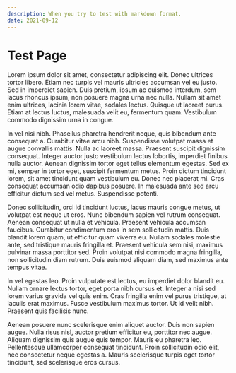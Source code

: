 ```yaml
---
description: When you try to test with markdown format.
date: 2021-09-12
---
```

# Test Page

Lorem ipsum dolor sit amet, consectetur adipiscing elit. Donec ultrices tortor
libero. Etiam nec turpis vel mauris ultricies accumsan vel eu justo. Sed in
imperdiet sapien. Duis pretium, ipsum ac euismod interdum, sem lacus rhoncus
ipsum, non posuere magna urna nec nulla. Nullam sit amet enim ultrices, lacinia
lorem vitae, sodales lectus. Quisque ut laoreet purus. Etiam at lectus luctus,
malesuada velit eu, fermentum quam. Vestibulum commodo dignissim urna in
congue.

In vel nisi nibh. Phasellus pharetra hendrerit neque, quis bibendum ante
consequat a. Curabitur vitae arcu nibh. Suspendisse volutpat massa et augue
convallis mattis. Nulla ac laoreet massa. Praesent suscipit dignissim
consequat. Integer auctor justo vestibulum lectus lobortis, imperdiet finibus
nulla auctor. Aenean dignissim tortor eget tellus elementum egestas. Sed ex mi,
semper in tortor eget, suscipit fermentum metus. Proin dictum tincidunt lorem,
sit amet tincidunt quam vestibulum eu. Donec nec placerat mi. Cras consequat
accumsan odio dapibus posuere. In malesuada ante sed arcu efficitur dictum sed
vel metus. Suspendisse potenti.

Donec sollicitudin, orci id tincidunt luctus, lacus mauris congue metus, ut
volutpat est neque ut eros. Nunc bibendum sapien vel rutrum consequat. Aenean
consequat ut nulla et vehicula. Praesent vehicula accumsan faucibus. Curabitur
condimentum eros in sem sollicitudin mattis. Duis blandit lorem quam, ut
efficitur quam viverra eu. Nullam sodales molestie ante, sed tristique mauris
fringilla et. Praesent vehicula sem nisi, maximus pulvinar massa porttitor sed.
Proin volutpat nisi commodo magna fringilla, non sollicitudin diam rutrum. Duis
euismod aliquam diam, sed maximus ante tempus vitae.

In vel egestas leo. Proin vulputate est lectus, eu imperdiet dolor blandit eu.
Nullam ornare lectus tortor, eget porta nibh cursus et. Integer a nisi sed
lorem varius gravida vel quis enim. Cras fringilla enim vel purus tristique, at
iaculis erat maximus. Fusce vestibulum maximus tortor. Ut id velit nibh.
Praesent quis facilisis nunc.

Aenean posuere nunc scelerisque enim aliquet auctor. Duis non sapien augue.
Nulla risus nisl, auctor pretium efficitur eu, porttitor nec augue. Aliquam
dignissim quis augue quis tempor. Mauris eu pharetra leo. Pellentesque
ullamcorper consequat tincidunt. Proin sollicitudin odio elit, nec consectetur
neque egestas a. Mauris scelerisque turpis eget tortor tincidunt, sed
scelerisque eros cursus.

